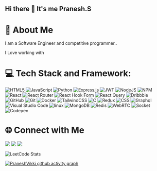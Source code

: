 ## Hi there 👋 It's me Pranesh.S

# 🚀 About Me
 I am a Software Engineer and competitive programmer..

I Love working with 

# 💻 Tech Stack and Framework:

![HTML5](https://img.shields.io/badge/html5-%23E34F26.svg?style=flat&logo=html5&logoColor=white) ![JavaScript](https://img.shields.io/badge/javascript-%23323330.svg?style=flat&logo=javascript&logoColor=%23F7DF1E) ![Python](https://img.shields.io/badge/python-3670A0?style=flat&logo=python&logoColor=ffdd54) ![Express.js](https://img.shields.io/badge/express.js-%23404d59.svg?style=flat&logo=express&logoColor=%2361DAFB) ![JWT](https://img.shields.io/badge/JWT-black?style=flat&logo=JSON%20web%20tokens) ![NodeJS](https://img.shields.io/badge/node.js-6DA55F?style=flat&logo=node.js&logoColor=white) ![NPM](https://img.shields.io/badge/NPM-%23CB3837.svg?style=flat&logo=npm&logoColor=white) ![React](https://img.shields.io/badge/react-%2320232a.svg?style=flat&logo=react&logoColor=%2361DAFB) ![React Router](https://img.shields.io/badge/React_Router-CA4245?style=flat&logo=react-router&logoColor=white) ![React Hook Form](https://img.shields.io/badge/React%20Hook%20Form-%23EC5990.svg?style=flat&logo=reacthookform&logoColor=white) ![React Query](https://img.shields.io/badge/-React%20Query-FF4154?style=flat&logo=react%20query&logoColor=white) ![Dribbble](https://img.shields.io/badge/Dribbble-EA4C89?style=flat&logo=dribbble&logoColor=white) ![GitHub](https://img.shields.io/badge/github-%23121011.svg?style=flat&logo=github&logoColor=white) ![Git](https://img.shields.io/badge/git-%23F05033.svg?style=flat&logo=git&logoColor=white) ![Docker](https://img.shields.io/badge/docker-%230db7ed.svg?style=flat&logo=docker&logoColor=white) ![TailwindCSS](https://img.shields.io/badge/tailwindcss-%2338B2AC.svg?style=flat&logo=tailwind-css&logoColor=white) ![C](https://img.shields.io/badge/c-%2300599C.svg?style=flat&logo=c&logoColor=white) ![Redux](https://img.shields.io/badge/Redux-7F00FF?style=flat&logo=redux) ![CSS](https://img.shields.io/badge/CSS-blue?style=flat&logo=css) ![Graphql](https://img.shields.io/badge/Graphql-E75480?style=flat&logo=Graphql) ![Visual Studio Code](https://img.shields.io/badge/Visual%20Studio%20Code-blue?style=flat&logo=Visual%20studio%20code) ![linux](https://img.shields.io/badge/Linux-black?style=flat&logo=linux) ![MongoDB](https://img.shields.io/badge/MongoDB-green?style=flat&logo=mongodb) ![Redis](https://img.shields.io/badge/redis-red?style=flat&logo=redis) ![WebRTC](https://img.shields.io/badge/WebRTC-00008B?style=flat&logo=webrtc) ![Socket](https://img.shields.io/badge/Socket-black?style=flat&logo=socket.io) ![Codepen](https://img.shields.io/badge/Codepen-grey?style=flat&logo=Codepen) 

# 🌐 Connect with Me

[<img src="https://img.shields.io/badge/LinkedIn-0077B5?style=for-the-badge&logo=linkedin&logoColor=white" />](https://www.linkedin.com/in/pranesh-siva-a79926277/)  [<img src="https://aleen42.github.io/badges/src/reddit.svg" />](https://www.reddit.com/user/PraneshSiva6375/)  [<img src="https://img.shields.io/badge/-LeetCode-FFA116?style=for-the-badge&logo=LeetCode&logoColor=black" />](https://leetcode.com/u/S-Pranesh/)








![LeetCode Stats](https://leetcard.jacoblin.cool/S-Pranesh?theme=dark&font=Merriweather%20Sans&ext=heatmap)

[![PraneshVikki github activity graph](https://github-readme-activity-graph.vercel.app/graph?username=PraneshVikki&bg_color=050505&color=fdf7fd&line=4c9e5a&point=d4d4d4&area=true&hide_border=true)](https://github.com/ashutosh00710/github-readme-activity-graph)


